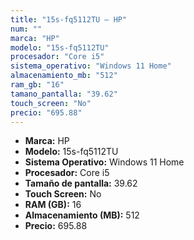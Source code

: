 ```yaml
---
title: "15s-fq5112TU — HP"
num: ""
marca: "HP"
modelo: "15s-fq5112TU"
procesador: "Core i5"
sistema_operativo: "Windows 11 Home"
almacenamiento_mb: "512"
ram_gb: "16"
tamano_pantalla: "39.62"
touch_screen: "No"
precio: "695.88"
---
```

<ul>
<li><strong>Marca:</strong> HP</li>
<li><strong>Modelo:</strong> 15s-fq5112TU</li>
<li><strong>Sistema Operativo:</strong> Windows 11 Home</li>
<li><strong>Procesador:</strong> Core i5 </li>
<li><strong>Tamaño de pantalla:</strong> 39.62</li>
<li><strong>Touch Screen:</strong> No</li>
<li><strong>RAM (GB):</strong> 16</li>
<li><strong>Almacenamiento (MB):</strong> 512</li>
<li><strong>Precio:</strong> 695.88</li>
</ul>